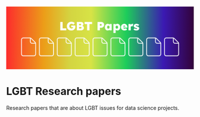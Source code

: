 
![](banner.png)

# LGBT Research papers

Research papers that are about LGBT issues for data science projects.
